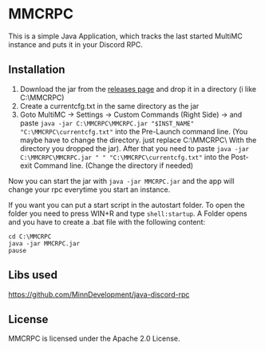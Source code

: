 # MMCRPC
This is a simple Java Application, which tracks the last started MultiMC instance and puts it in your Discord RPC.

## Installation
1. Download the jar from the [releases page](https://github.com/BigBotNetwork/MMCRPC/releases) and drop it in a directory (i like C:\MMCRPC)
2. Create a currentcfg.txt in the same directory as the jar
3. Goto MultiMC -> Settings -> Custom Commands (Right Side) -> and paste `java -jar C:\MMCRPC\MMCRPC.jar "$INST_NAME" "C:\MMCRPC\currentcfg.txt"` into the Pre-Launch command line. (You maybe have to change the directory. just replace C:\MMCRPC\ With the directory you dropped the jar). After that you need to paste `java -jar C:\MMCRPC\MMCRPC.jar " " "C:\MMCRPC\currentcfg.txt"` into the Post-exit Command line. (Change the directory if needed)

Now you can start the jar with `java -jar MMCRPC.jar` and the app will change your rpc everytime you start an instance.

If you want you can put a start script in the autostart folder. To open the folder you need to press WIN+R and type `shell:startup`. A Folder opens and you have to create a .bat file with the following content:
```
cd C:\MMCRPC
java -jar MMCRPC.jar
pause
```

## Libs used
https://github.com/MinnDevelopment/java-discord-rpc

## License

MMCRPC is licensed under the Apache 2.0 License.
